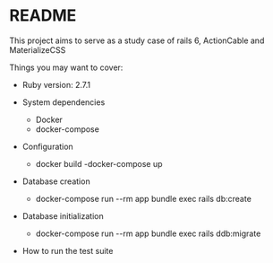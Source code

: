 # README

This project aims to serve as a study case of rails 6, ActionCable and MaterializeCSS

Things you may want to cover:

* Ruby version: 2.7.1

* System dependencies 
  - Docker
  - docker-compose

* Configuration
  - docker build
  -docker-compose up
  
* Database creation
  - docker-compose run --rm app bundle exec rails db:create
  
* Database initialization
  - docker-compose run --rm app bundle exec rails ddb:migrate
* How to run the test suite

